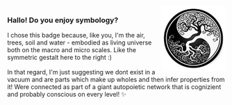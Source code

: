 <img align="right" src="https://github.com/Joshfairhead/Joshfairhead/blob/master/treeyangyin.jpg" alt="From little things big things grow" width=150px height=150px/>


### Hallo! Do you enjoy symbology?

I chose this badge because, like you, I'm the air, trees, soil and water - embodied as living universe both on the macro and micro scales. Like the symmetric gestalt here to the right :)
<br> </br>
In that regard, I'm just suggesting we dont exist in a vacuum and are parts which make up wholes and then infer properties from it! Were connected as part of a giant autopoietic network that is cognizient and probably conscious on every level! ✨ 




<!--
**Joshfairhead/Joshfairhead** is a ✨ _special_ ✨ repository because its `README.md` (this file) appears on your GitHub profile.

Here are some ideas to get you started:

- 🔭 I’m currently working on ...
- 🌱 I’m currently learning ...
- 👯 I’m looking to collaborate on ...
- 🤔 I’m looking for help with ...
- 💬 Ask me about ...
- 📫 How to reach me: ...
- 😄 Pronouns: ...
- ⚡ Fun fact: ...
-->
